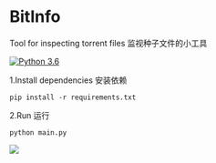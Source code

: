 # BitInfo

Tool for inspecting torrent files
监视种子文件的小工具

[![Python 3.6](https://img.shields.io/badge/python-3.6%2B-blue.svg)](https://www.python.org)

1.Install dependencies
安装依赖

```pip install -r requirements.txt```

2.Run
运行

```python main.py```

<a href="https://sm.ms/image/6cjX9MgerQwRlpt" target="_blank"><img src="https://s2.loli.net/2022/03/03/6cjX9MgerQwRlpt.png" ></a>
